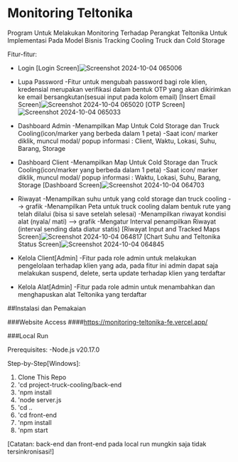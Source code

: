 # Monitoring Teltonika
Program Untuk Melakukan Monitoring Terhadap Perangkat Teltonika Untuk Implementasi Pada Model Bisnis Tracking Cooling Truck dan Cold Storage

Fitur-fitur:
* Login
  [Login Screen]![Screenshot 2024-10-04 065006](https://github.com/user-attachments/assets/d1c938e5-ece9-435f-9ec1-95b44f065b36)
* Lupa Password
  -Fitur untuk mengubah password bagi role klien, kredensial merupakan verifikasi dalam bentuk OTP yang akan dikirimkan ke     email bersangkutan(sesuai input pada kolom email)
  [Insert Email Screen]![Screenshot 2024-10-04 065020](https://github.com/user-attachments/assets/981498c5-8c6c-4dab-92cf-21498be9f71d)
  [OTP Screen]![Screenshot 2024-10-04 065033](https://github.com/user-attachments/assets/5067d724-057b-4167-ac23-d7fd8b36413c)

* Dashboard Admin
  -Menampilkan Map Untuk Cold Storage dan Truck Cooling(icon/marker yang berbeda dalam 1 peta)
  -Saat icon/ marker diklik, muncul modal/ popup informasi : Client, Waktu, Lokasi, Suhu, Barang, Storage
* Dashboard Client
  -Menampilkan Map Untuk Cold Storage dan Truck Cooling(icon/marker yang berbeda dalam 1 peta)
  -Saat icon/ marker diklik, muncul modal/ popup informasi : Waktu, Lokasi, Suhu, Barang, Storage
  [Dashboard Screen]![Screenshot 2024-10-04 064703](https://github.com/user-attachments/assets/cef29d35-a04b-4fe3-bac4-1034dd14d13d)

* Riwayat
  -Menampilkan suhu untuk yang cold storage dan truck cooling --> grafik
  -Menampilkan Peta untuk truck cooling dalam bentuk rute yang telah dilalui (bisa si save setelah selesai)
  -Menampilkan riwayat kondisi alat (nyala/ mati) --> grafik
  -Mengatur Interval penampilkan Riwayat (interval sending data diatur statis)
  [Riwayat Input and Tracked Maps Screen]![Screenshot 2024-10-04 064817](https://github.com/user-attachments/assets/5ec2b5ea-8294-41d5-ad54-90beee6123a9)
  [Chart Suhu and Teltonika Status Screen]![Screenshot 2024-10-04 064845](https://github.com/user-attachments/assets/4a75a7e5-93bc-448d-86cb-fc761bdab7ee)

* Kelola Client[Admin]
  -Fitur pada role admin untuk melakukan pengelolaan terhadap klien yang ada, pada fitur ini admin dapat saja melakukan         suspend, delete, serta update terhadap klien yang terdaftar
  
* Kelola Alat[Admin]
  -Fitur pada role admin untuk menambahkan dan menghapuskan alat Teltonika yang terdaftar

##Instalasi dan Pemakaian

###Website Access
####https://monitoring-teltonika-fe.vercel.app/

###Local Run

Prerequisites:
-Node.js v20.17.0

Step-by-Step[Windows]:
1. Clone This Repo
2. 'cd project-truck-cooling/back-end
3. 'npm install
4. 'node server.js
5. 'cd ..
6. 'cd front-end
7. 'npm install
8. 'npm start

[Catatan: back-end dan front-end pada local run mungkin saja tidak tersinkronisasi!]
